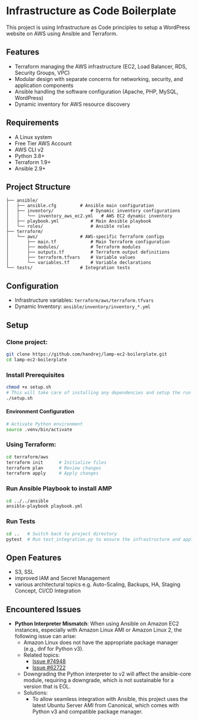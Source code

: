 # Infrastructure as Code Boilerplate

This project is using Infrastructure as Code principles to setup a WordPress website on AWS using Ansible and Terraform.

## Features

- Terraform managing the AWS infrastructure (EC2, Load Balancer, RDS, Security Groups, VPC)
- Modular design with separate concerns for networking, security, and application components
- Ansible handling the software configuration (Apache, PHP, MySQL, WordPress)
- Dynamic inventory for AWS resource discovery

## Requirements

- A Linux system
- Free Tier AWS Account
- AWS CLI v2 
- Python 3.8+
- Terraform 1.9+
- Ansible 2.9+

## Project Structure

```
├── ansible/
│   ├── ansible.cfg         # Ansible main configuration
│   ├── inventory/              # Dynamic inventory configurations
│   │   └── inventory_aws_ec2.yml   # AWS EC2 dynamic inventory
│   ├── playbook.yml            # Main Ansible playbook
│   └── roles/                  # Ansible roles
├── terraform/
│   └── aws/                # AWS-specific Terraform configs
│       ├── main.tf             # Main Terraform configuration
│       ├── modules/            # Terraform modules
│       ├── outputs.tf          # Terraform output definitions
│       ├── terraform.tfvars    # Variable values
│       └── variables.tf        # Variable declarations
└── tests/                  # Integration tests
```

## Configuration

- Infrastructure variables: `terraform/aws/terraform.tfvars`
- Dynamic Inventory: `ansible/inventory/inventory_*.yml`

## Setup

### Clone project:

```bash
git clone https://github.com/handrej/lamp-ec2-boilerplate.git
cd lamp-ec2-boilerplate
```

### Install Prerequisites

```bash
chmod +x setup.sh
# This will take care of installing any dependencies and setup the run environment
./setup.sh
```

#### Environment Configuration

```bash
# Activate Python environment
source .venv/bin/activate
```

### Using Terraform:

```bash
cd terraform/aws
terraform init      # Initialize files
terraform plan      # Review changes
terraform apply     # Apply changes
```

### Run Ansible Playbook to install AMP

```bash
cd ../../ansible
ansible-playbook playbook.yml
```

### Run Tests

```bash
cd ..   # Switch back to project directory
pytest  # Run test_integration.py to ensure the infrastructure and application are running
```

## Open Features

- S3, SSL
- improved IAM and Secret Management
- various architectural topics e.g. Auto-Scaling, Backups, HA, Staging Concept, CI/CD Integration

## Encountered Issues

- **Python Interpreter Mismatch**: When using Ansible on Amazon EC2 instances, especially with Amazon Linux AMI or Amazon Linux 2, the following issue can arise:
  - Amazon Linux does not have the appropriate package manager (e.g., dnf for Python v3).
  - Related topics:
    - [Issue #74948](https://github.com/ansible/ansible/issues/74948)
    - [Issue #62722](https://github.com/ansible/ansible/issues/62722)
  - Downgrading the Python interpreter to v2 will affect the ansible-core module, requiring a downgrade, which is not sustainable for a version that is EOL.
  - Solutions:
    - To allow seamless integration with Ansible, this project uses the latest Ubuntu Server AMI from Canonical, which comes with Python v3 and compatible package manager.
